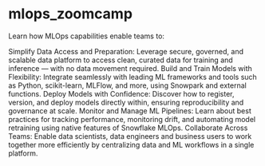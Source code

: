 # mlops_zoomcamp

Learn how MLOps capabilities enable teams to:

Simplify Data Access and Preparation: Leverage secure, governed, and scalable data platform to access clean, curated data for training and inference — with no data movement required.
Build and Train Models with Flexibility: Integrate seamlessly with leading ML frameworks and tools such as Python, scikit-learn, MLFlow, and more, using Snowpark and external functions.
Deploy Models with Confidence: Discover how to register, version, and deploy models directly within, ensuring reproducibility and governance at scale.
Monitor and Manage ML Pipelines: Learn about best practices for tracking performance, monitoring drift, and automating model retraining using native features of Snowflake MLOps.
Collaborate Across Teams: Enable data scientists, data engineers and business users to work together more efficiently by centralizing data and ML workflows in a single platform.
